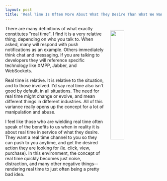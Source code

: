 ```yaml
---
layout: post
title: 'Real Time Is Often More About What They Desire Than What We Want'
---
```

<p><img style="padding: 15px;" src="https://s3.amazonaws.com/kinlane-productions/bw-icons/bw-real-time.png" alt="" width="30%" align="right" /></p>
<p>There are many definitions of what exactly constitutes "real time". I find it is a very relative thing, depending on who you talk to. When asked, many will respond with push notifications as an example. Others immediately think chat and messaging. If you are talking to developers they will reference specific technology like XMPP, Jabber, and WebSockets.</p>
<p>Real time is relative. It is relative to the situation, and to those involved. I'd say real time also isn't good by default, in all situations. The need for real time might change or evolve, and mean different things in different industries. All of this variance really opens up the concept for a lot of manipulation and abuse.</p>
<p>I feel like those who are wielding real time often speak of the benefits to us&nbsp;when in reality it is about real time in service of what they desire. They want a real time channel to you so they can push to you anytime, and get the desired action they are looking for (ie. click, view, purchase). In this environment, the concept of real time quickly becomes just noise, distraction, and many other negative things--rendering real time to just often being a pretty bad idea.&nbsp;</p>